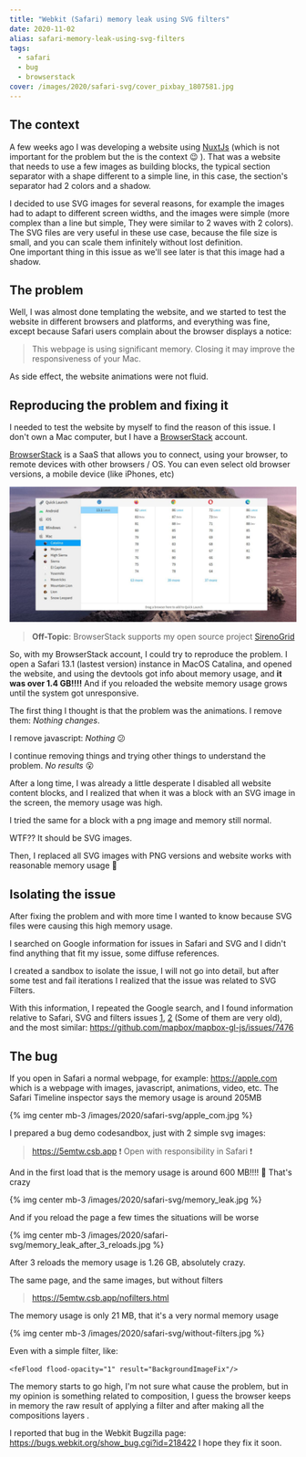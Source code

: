 ```yaml
---
title: "Webkit (Safari) memory leak using SVG filters" 
date: 2020-11-02
alias: safari-memory-leak-using-svg-filters
tags:
  - safari
  - bug
  - browserstack
cover: /images/2020/safari-svg/cover_pixbay_1807581.jpg
---
```

## The context
A few weeks ago I was developing a website using [NuxtJs](https://nuxtjs.org/) (which is not important for the problem but the is the context :wink: ). That was a website that needs to use a few images as building blocks, the typical section separator with a shape different to a simple line, in this case, the section's separator had 2 colors and a shadow.

I decided to use SVG images for several reasons, for example the images had to adapt to different screen widths, and the images were simple (more complex than a line but simple, They were similar to 2 waves with 2 colors). The SVG files are very useful in these use case, because the file size is small, and you can scale them infinitely without lost definition.   
One important thing in this issue as we'll see later is that this image had a shadow.

## The problem

Well, I was almost done templating the website, and we started to test the website in different browsers and platforms, and everything was fine, except because Safari users complain about the browser displays a notice:

> This webpage is using significant memory. Closing it may improve the responsiveness of your Mac.

As side effect, the website animations were not fluid.


## Reproducing the problem and fixing it

I needed to test the website by myself to find the reason of this issue. I don't own a Mac computer, but I have a [BrowserStack](https://www.browserstack.com/) account.

[BrowserStack](https://www.browserstack.com/) is a SaaS that allows you to connect, using your browser, to remote devices with other browsers / OS. You can even select old browser versions, a mobile device (like iPhones, etc)


![](/images/2020/safari-svg/browserstack.jpg) 


> **Off-Topic**: BrowserStack supports my open source project [SirenoGrid](https://sirenogrid.com/)

So, with my BrowserStack account, I could try to reproduce the problem. I open a Safari 13.1 (lastest version) instance in MacOS Catalina, and opened the website, and using the devtools got info about memory usage, and **it was over 1.4 GB!!!!** 
And if you reloaded the website memory usage grows until the system got unresponsive.

The first thing I thought is that the problem was the animations. I remove them: *Nothing changes*.

I remove javascript: *Nothing* :confused:

I continue removing things and trying other things to understand the problem. *No results* :open_mouth:

After a long time, I was already a little desperate I disabled all website content blocks, and I realized that when it was a block with an SVG image in the screen, the memory usage was high.

I tried the same for a block with a png image and memory still normal.

WTF?? It should be SVG images.

Then, I replaced all SVG images with PNG versions and website works with reasonable memory usage :tada:


## Isolating the issue

After fixing the problem and with more time I wanted to know because SVG files were causing this high memory usage.

I searched on Google information for issues in Safari and SVG and I didn't find anything that fit my issue, some diffuse references.

I created a sandbox to isolate the issue, I will not go into detail, but after some test and fail iterations I realized that the issue was related to SVG Filters.
 
With this information, I repeated the Google search, and I found information relative to Safari, SVG and filters issues [1](https://bugs.webkit.org/show_bug.cgi?id=78814), [2](https://bugs.chromium.org/p/chromium/issues/detail?id=583471) (Some of them are very old), and the most similar: https://github.com/mapbox/mapbox-gl-js/issues/7476
 
 
## The bug

If you open in Safari a normal webpage, for example: https://apple.com which is a webpage with images, javascript, animations, video, etc. The Safari Timeline inspector says the memory usage is around 205MB

{% img center mb-3 /images/2020/safari-svg/apple_com.jpg %}

I prepared a bug demo codesandbox, just with 2 simple svg images: 
 
> https://5emtw.csb.app :heavy_exclamation_mark: Open with responsibility in Safari :heavy_exclamation_mark:

And in the first load that is the memory usage is around 600 MB!!!! :exploding_head: That's crazy

{% img center mb-3 /images/2020/safari-svg/memory_leak.jpg %}

And if you reload the page a few times the situations will be worse

{% img center mb-3 /images/2020/safari-svg/memory_leak_after_3_reloads.jpg %}

After 3 reloads the memory usage is 1.26 GB, absolutely crazy.

The same page, and the same images, but without filters

> https://5emtw.csb.app/nofilters.html

The memory usage is only 21 MB, that it's a very normal memory usage

{% img center mb-3 /images/2020/safari-svg/without-filters.jpg %}


Even with a simple filter, like:

```<feFlood flood-opacity="1" result="BackgroundImageFix"/>```

The memory starts to go high, I'm not sure what cause the problem, but in my opinion is something related to composition, I guess the browser keeps in memory the raw result of applying a filter and after making all the compositions layers      .

I reported that bug in the Webkit Bugzilla page: https://bugs.webkit.org/show_bug.cgi?id=218422
I hope they fix it soon.
